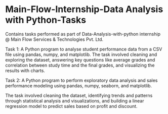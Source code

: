 # Main-Flow-Internship-Data Analysis with Python-Tasks

Contains tasks performed as part of Data-Analysis-with-python internship @ Main Flow Services & Technologies Pvt. Ltd.

Task 1: A Python program to analyse student performance data from a CSV file using pandas, numpy, and matplotlib.
The task involved cleaning and exploring the dataset, answering key questions like average grades and correlation between study time and the final grades, and visualizing the results with charts.

Task 2: A Python program to perform exploratory data analysis and sales performance modeling using pandas, numpy, seaborn, and matplotlib.

The task involved cleaning the dataset, identifying trends and patterns through statistical analysis and visualizations, and building a linear regression model to predict sales based on profit and discount.
